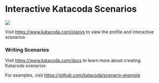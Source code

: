 # Interactive Katacoda Scenarios

[![](http://shields.katacoda.com/katacoda/olanys/count.svg)](https://www.katacoda.com/olanys "Get your profile on Katacoda.com")

Visit https://www.katacoda.com/olanys to view the profile and interactive scenarios

### Writing Scenarios
Visit https://www.katacoda.com/docs to learn more about creating Katacoda scenarios

For examples, visit https://github.com/katacoda/scenario-example
